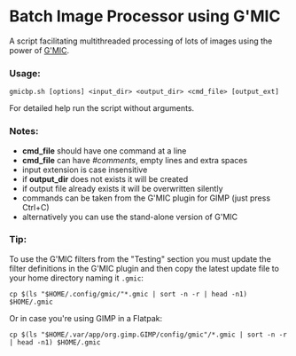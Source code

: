 # Batch Image Processor using G'MIC

A script facilitating multithreaded processing of lots of images using the power of [G'MIC](https://gmic.eu/).

### Usage:
`gmicbp.sh [options] <input_dir> <output_dir> <cmd_file> [output_ext]`

For detailed help run the script without arguments.

### Notes:

* **cmd_file** should have one command at a line
* **cmd_file** can have *#comments*, empty lines and extra spaces
* input extension is case insensitive
* if **output_dir** does not exists it will be created
* if output file already exists it will be overwritten silently
* commands can be taken from the G'MIC plugin for GIMP (just press Ctrl+C)
* alternatively you can use the stand-alone version of G'MIC

### Tip:

To use the G'MIC filters from the "Testing" section you must update the filter definitions in the G'MIC plugin and then copy the latest update file to your home directory naming it `.gmic`:

`cp $(ls "$HOME/.config/gmic/"*.gmic | sort -n -r | head -n1) $HOME/.gmic`

Or in case you're using GIMP in a Flatpak:

`cp $(ls "$HOME/.var/app/org.gimp.GIMP/config/gmic"/*.gmic | sort -n -r | head -n1) $HOME/.gmic`
